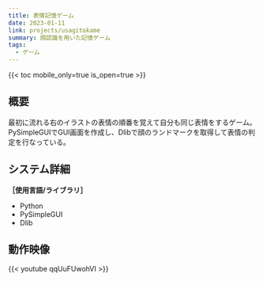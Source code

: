 ```yaml
---
title: 表情記憶ゲーム
date: 2023-01-11
link: projects/usagitokame
summary: 顔認識を用いた記憶ゲーム
tags:
  - ゲーム
---
```




{{< toc mobile_only=true is_open=true >}}

## 概要
最初に流れる右のイラストの表情の順番を覚えて自分も同じ表情をするゲーム。<br>
PySimpleGUIでGUI画面を作成し、Dlibで顔のランドマークを取得して表情の判定を行なっている。

## システム詳細
**［使用言語/ライブラリ］**
- Python
- PySimpleGUI
- Dlib

## 動作映像
{{< youtube qqUuFUwohVI >}}

<!--more-->
